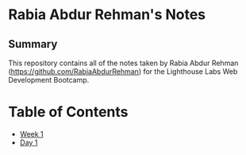 # Rabia Abdur Rehman's Notes
## Summary 

This repository contains all of the notes taken by Rabia Abdur Rehman (https://github.com/RabiaAbdurRehman) for the Lighthouse Labs Web Development Bootcamp.

# Table of Contents  
  * [Week 1](/Week_1)
  * [Day 1](/Week_1/Day_1)
  